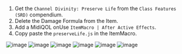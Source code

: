 1. Get the `Channel Divinity: Preserve Life` from the `Class Features (SRD)` compendium.
2. Delete the Damage Formula from the Item.
3. Add a MidiQOL onUse `ItemMacro | After Active Effects`.
4. Copy paste the `preserveLife.js` in the ItemMacro.

![image](https://user-images.githubusercontent.com/7237090/220710436-e9c29c1c-c162-4908-a794-f015fd7292bc.png)
![image](https://user-images.githubusercontent.com/7237090/220701337-e9d9e60a-5896-4460-8f00-e7b255444d6c.png)
![image](https://user-images.githubusercontent.com/7237090/220701407-6834d5b5-671d-44a0-bb6e-3e2089bb650c.png)
![image](https://user-images.githubusercontent.com/7237090/220701480-62cc16f9-e12b-4ae6-b06e-5a3ee2f60969.png)
![image](https://user-images.githubusercontent.com/7237090/220701553-ea42e2f5-603c-48d2-9e8f-2c3fdcf6e38b.png)
![image](https://user-images.githubusercontent.com/7237090/220701639-14b1a9dd-1a02-4e1f-97ca-c19d2c2d3c44.png)
